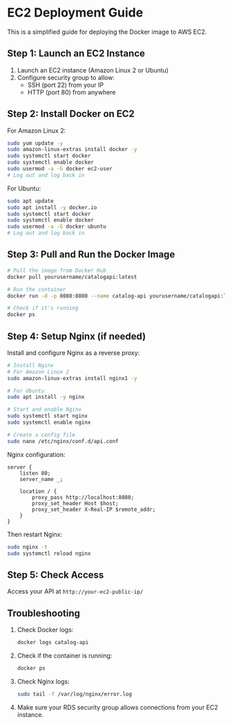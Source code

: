 # EC2 Deployment Guide

This is a simplified guide for deploying the Docker image to AWS EC2.

## Step 1: Launch an EC2 Instance

1. Launch an EC2 instance (Amazon Linux 2 or Ubuntu)
2. Configure security group to allow:
   - SSH (port 22) from your IP
   - HTTP (port 80) from anywhere

## Step 2: Install Docker on EC2

For Amazon Linux 2:

```bash
sudo yum update -y
sudo amazon-linux-extras install docker -y
sudo systemctl start docker
sudo systemctl enable docker
sudo usermod -a -G docker ec2-user
# Log out and log back in
```

For Ubuntu:

```bash
sudo apt update
sudo apt install -y docker.io
sudo systemctl start docker
sudo systemctl enable docker
sudo usermod -a -G docker ubuntu
# Log out and log back in
```

## Step 3: Pull and Run the Docker Image

```bash
# Pull the image from Docker Hub
docker pull yourusername/catalogapi:latest

# Run the container
docker run -d -p 8080:8080 --name catalog-api yourusername/catalogapi:latest

# Check if it's running
docker ps
```

## Step 4: Setup Nginx (if needed)

Install and configure Nginx as a reverse proxy:

```bash
# Install Nginx
# For Amazon Linux 2
sudo amazon-linux-extras install nginx1 -y

# For Ubuntu
sudo apt install -y nginx

# Start and enable Nginx
sudo systemctl start nginx
sudo systemctl enable nginx

# Create a config file
sudo nano /etc/nginx/conf.d/api.conf
```

Nginx configuration:

```
server {
    listen 80;
    server_name _;

    location / {
        proxy_pass http://localhost:8080;
        proxy_set_header Host $host;
        proxy_set_header X-Real-IP $remote_addr;
    }
}
```

Then restart Nginx:

```bash
sudo nginx -t
sudo systemctl reload nginx
```

## Step 5: Check Access

Access your API at `http://your-ec2-public-ip/`

## Troubleshooting

1. Check Docker logs:

   ```bash
   docker logs catalog-api
   ```

2. Check if the container is running:

   ```bash
   docker ps
   ```

3. Check Nginx logs:

   ```bash
   sudo tail -f /var/log/nginx/error.log
   ```

4. Make sure your RDS security group allows connections from your EC2 instance.
